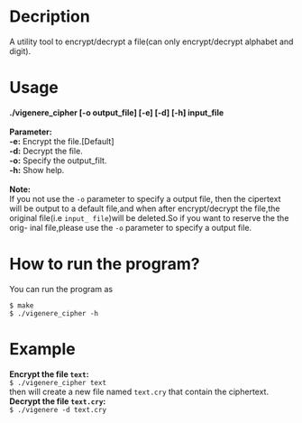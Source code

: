 # Decription
A utility tool to encrypt/decrypt a file(can only encrypt/decrypt alphabet and digit).         
# Usage
**./vigenere\_cipher \[-o output\_file\] \[-e\] \[-d\] \[-h\] input\_file**           
<br />
**Parameter:**        
**-e:** Encrypt the file.[Default]      
**-d:** Decrypt the file.        
**-o:** Specify the output\_filt.     
**-h:** Show help.       
<br />
**Note:**          
If you not use the `-o` parameter to specify a output file,
then the cipertext will be output to a default file,and when
after encrypt/decrypt the file,the original file(i.e `input_
file`)will be deleted.So if you want to reserve the the orig-
inal file,please use the `-o` parameter to specify a output
file.
# How to run the program?
You can run the program as          
```
$ make        
$ ./vigenere_cipher -h
```
# Example
**Encrypt the file `text`:**          
`$ ./vigenere_cipher text`     
then will create a new file named `text.cry` that contain the ciphertext.              
**Decrypt the file `text.cry`:**           
`$ ./vigenere -d text.cry`        

